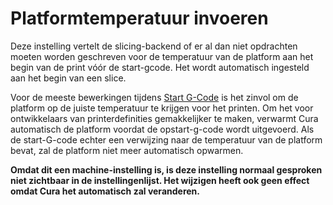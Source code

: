 
Platformtemperatuur invoeren
====
Deze instelling vertelt de slicing-backend of er al dan niet opdrachten moeten worden geschreven voor de temperatuur van de platform aan het begin van de print vóór de start-gcode. Het wordt automatisch ingesteld aan het begin van een slice.

Voor de meeste bewerkingen tijdens [Start G-Code](machine_start_gcode.md) is het zinvol om de platform op de juiste temperatuur te krijgen voor het printen. Om het voor ontwikkelaars van printerdefinities gemakkelijker te maken, verwarmt Cura automatisch de platform voordat de opstart-g-code wordt uitgevoerd. Als de start-G-code echter een verwijzing naar de temperatuur van de platform bevat, zal de platform niet meer automatisch opwarmen.

**Omdat dit een machine-instelling is, is deze instelling normaal gesproken niet zichtbaar in de instellingenlijst. Het wijzigen heeft ook geen effect omdat Cura het automatisch zal veranderen.**